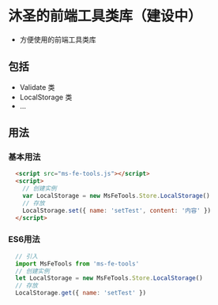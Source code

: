 # 沐圣的前端工具类库（建设中）
  * 方便使用的前端工具类库

## 包括
* Validate 类
* LocalStorage 类
* ...

## 用法
### 基本用法
```html
  <script src="ms-fe-tools.js"></script>
  <script>
    // 创建实例
    var LocalStorage = new MsFeTools.Store.LocalStorage()
    // 存放
    LocalStorage.set({ name: 'setTest', content: '内容' })
  </script>
```
### ES6用法
```javascript
  // 引入
  import MsFeTools from 'ms-fe-tools'
  // 创建实例
  let LocalStorage = new MsFeTools.Store.LocalStorage()
  // 存放
  LocalStorage.get({ name: 'setTest' })
```